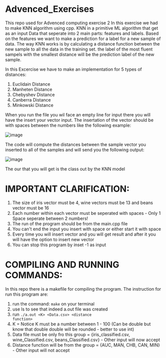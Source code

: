 
# Advenced_Exercises
This repo used for Advenced computing exercise 2
In this exercise we had to make KNN algorithm using cpp. KNN in a primitive ML algorithm that get as an input Data that seperate into 2 main parts: features and labels. Based on the features we want to make a prediction for a label for a new sample of data. The way KNN works is by calculating a distance function between the new sample to all the data in the training set. the label of the most fluent sampels with the smallest distance will be the prediction label of the new sample.

In this Excercise we have to make an implementation for 5 types of distances:
1. Euclidain Distance
2. Manheten Distance
3. Chebyshev Distance
4. Canberra Distance
5. Minkowski Distance

When you run the file you wil face an empty line for input there you will have the insert your vector input.
The insertation of the vector should be with spaces between the numbers like the following example:

![image](https://user-images.githubusercontent.com/91119719/207488828-9018edc3-73cb-4c85-8d2c-ea6d09c88ec0.png)

The code will compute the distances between the sample vector you inserted to all of the samples and will send you the following output:

![image](https://user-images.githubusercontent.com/91119719/207488348-f6a7379b-ee1b-4693-afdf-2311f77abe59.png)

The our that you will get is the class out by the KNN model

# IMPORTANT CLARIFICATION:
1. The size of iris vector must be 4, wine vectors must be 13 and beans vector must be 16
2. Each number within each vector must be seperated with spaces - Only 1 Space seperate between 2 numbers!
3. The run of the program should be from the main.cpp file
4. You can't end the input you insert with space or either start it with space
5. Every time you will insert vector and you will get result and after it you will have the option to insert new vector
6. You can stop this program by inset -1 as input


# COMPILING AND RUNNING COMMANDS:
In this repo there is a makefile for compiling the program. The instruction for run this program are:
1. run the command: <code>make</code> on your terminal
2. use ls to see that indeed a.out file was created
3. run <code>./a.out \<K> \<Data.csv> \<distance function> </code>
4. K = Notice K must be a number between 1 - 100 (Can be double but know that double double will be rounded - better to use int)
5. Data file must be only fro this group = {iris_classified.csv, wine_Classified.csv, beans_Classified.csv} - Other input will now accept
6. Distance function will be from the group = {AUC, MAN, CHB, CAN, MIN} - Other input will not accept
